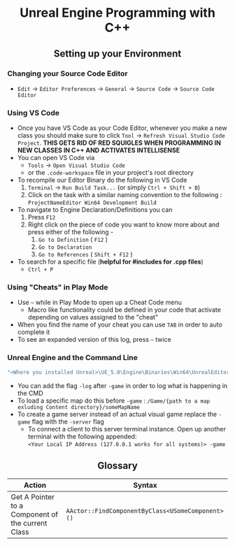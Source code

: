 <h1 align="center"> Unreal Engine Programming with C++ </h1>

<h2 align="center"> Setting up your Environment </h2>

### Changing your Source Code Editor
- `Edit` &rarr; `Editor Preferences` &rarr; `General` &rarr; `Source Code` &rarr; `Source Code Editor`

### Using VS Code
- Once you have VS Code as your Code Editor, whenever you make a new class you should make sure to click `Tool` &rarr; `Refresh Visual Studio Code Project`. **THIS GETS RID OF RED SQUIGLES WHEN PROGRAMMING IN NEW CLASSES IN C++ AND ACTIVATES INTELLISENSE**
- You can open VS Code via
    * `Tools` &rarr; `Open Visual Studio Code`
    * or the `.code-workspace` file in your project's root directory
- To recompile our Editor Binary do the following in VS Code
    1.  `Terminal` &rarr; `Run Build Task...` (or simply `Ctrl + Shift + B`)
    2. Click on the task with a similar naming convention to the following : `ProjectNameEditor Win64 Development Build`
- To navigate to Engine Declaration/Definitions you can
    1. Press `F12`
    2. Right click on the piece of code you want to know more about and press either of the following -
        1. `Go to Definition` ( `F12` )
        2. `Go to Declaration`
        3. `Go to References` ( `Shift + F12` )
- To search for a specific file (**helpful for #includes for .cpp files**)
    * `Ctrl + P`

### Using "Cheats" in Play Mode
- Use `~` while in Play Mode to open up a Cheat Code menu
    * Macro like functionality could be defined in your code that activate depending on values assigned to the "cheat"
- When you find the name of your cheat you can use `TAB` in order to auto complete it
- To see an expanded version of this log, press `~` twice

### Unreal Engine and the Command Line
```cmd
"<Where you installed Unreal>\UE_5.0\Engine\Binaries\Win64\UnrealEditor.exe" "<Where you have a UE Project>\PuzzlePlatforms.uproject" -game
```
* You can add the flag `-log` after `-game` in order to log what is happening in the CMD
* To load a specific map do this before `-game` : `/Game/{path to a map exluding Content directory}/someMapName`
* To create a game server instead of an actual visual game replace the `-game` flag with the `-server` flag
    * To connect a client to this server terminal instance. Open up another terminal with the following appended:  
    `<Your Local IP Address (127.0.0.1 works for all systems)> -game`
<h2 align="center"> Glossary </h2>

| Action | Syntax |
| --- | --- |
| Get A Pointer to a Component of the current Class| `AActor::FindComponentByClass<USomeComponent>()`|